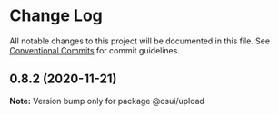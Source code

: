 # Change Log

All notable changes to this project will be documented in this file.
See [Conventional Commits](https://conventionalcommits.org) for commit guidelines.

## 0.8.2 (2020-11-21)

**Note:** Version bump only for package @osui/upload
